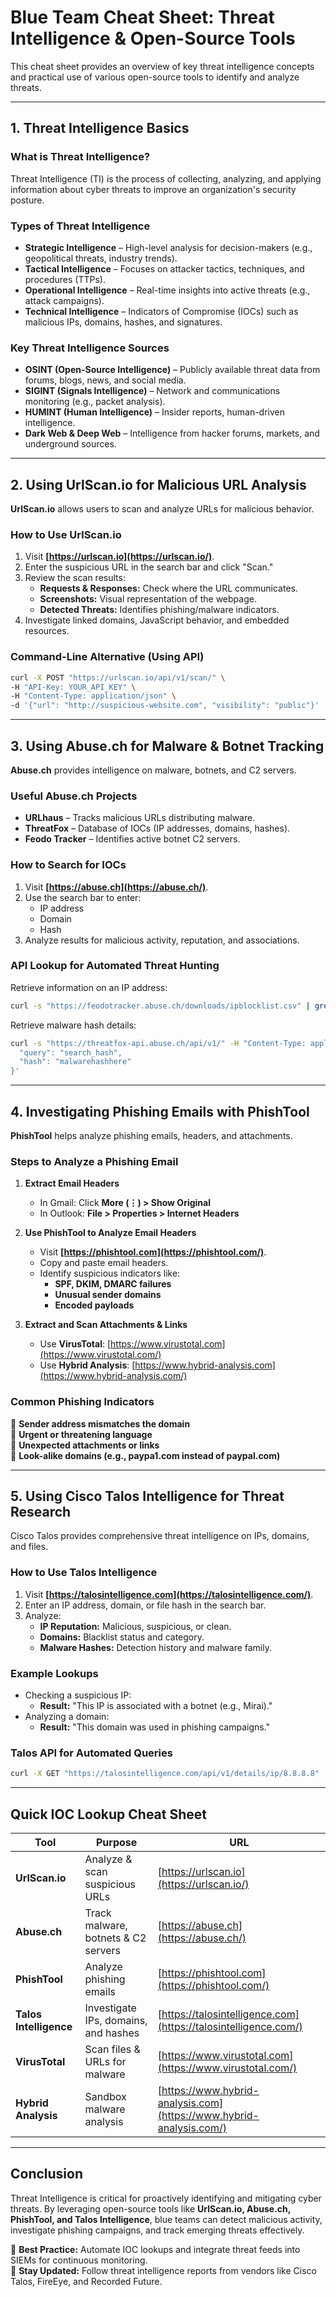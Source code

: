 # **Blue Team Cheat Sheet: Threat Intelligence & Open-Source Tools**  

This cheat sheet provides an overview of key threat intelligence concepts and practical use of various open-source tools to identify and analyze threats.  

---

## **1. Threat Intelligence Basics**  

### **What is Threat Intelligence?**  
Threat Intelligence (TI) is the process of collecting, analyzing, and applying information about cyber threats to improve an organization's security posture.  

### **Types of Threat Intelligence**  
- **Strategic Intelligence** – High-level analysis for decision-makers (e.g., geopolitical threats, industry trends).  
- **Tactical Intelligence** – Focuses on attacker tactics, techniques, and procedures (TTPs).  
- **Operational Intelligence** – Real-time insights into active threats (e.g., attack campaigns).  
- **Technical Intelligence** – Indicators of Compromise (IOCs) such as malicious IPs, domains, hashes, and signatures.  

### **Key Threat Intelligence Sources**  
- **OSINT (Open-Source Intelligence)** – Publicly available threat data from forums, blogs, news, and social media.  
- **SIGINT (Signals Intelligence)** – Network and communications monitoring (e.g., packet analysis).  
- **HUMINT (Human Intelligence)** – Insider reports, human-driven intelligence.  
- **Dark Web & Deep Web** – Intelligence from hacker forums, markets, and underground sources.  

---

## **2. Using UrlScan.io for Malicious URL Analysis**  

**UrlScan.io** allows users to scan and analyze URLs for malicious behavior.  

### **How to Use UrlScan.io**  
1. Visit **[https://urlscan.io](https://urlscan.io/)**.  
2. Enter the suspicious URL in the search bar and click "Scan."  
3. Review the scan results:  
   - **Requests & Responses:** Check where the URL communicates.  
   - **Screenshots:** Visual representation of the webpage.  
   - **Detected Threats:** Identifies phishing/malware indicators.  
4. Investigate linked domains, JavaScript behavior, and embedded resources.  

### **Command-Line Alternative** (Using API)  
```bash
curl -X POST "https://urlscan.io/api/v1/scan/" \
-H "API-Key: YOUR_API_KEY" \
-H "Content-Type: application/json" \
-d '{"url": "http://suspicious-website.com", "visibility": "public"}'
```

---

## **3. Using Abuse.ch for Malware & Botnet Tracking**  

**Abuse.ch** provides intelligence on malware, botnets, and C2 servers.  

### **Useful Abuse.ch Projects**
- **URLhaus** – Tracks malicious URLs distributing malware.  
- **ThreatFox** – Database of IOCs (IP addresses, domains, hashes).  
- **Feodo Tracker** – Identifies active botnet C2 servers.  

### **How to Search for IOCs**
1. Visit **[https://abuse.ch](https://abuse.ch/)**.  
2. Use the search bar to enter:  
   - IP address  
   - Domain  
   - Hash  
3. Analyze results for malicious activity, reputation, and associations.  

### **API Lookup for Automated Threat Hunting**
Retrieve information on an IP address:  
```bash
curl -s "https://feodotracker.abuse.ch/downloads/ipblocklist.csv" | grep "192.168.1.1"
```
Retrieve malware hash details:  
```bash
curl -s "https://threatfox-api.abuse.ch/api/v1/" -H "Content-Type: application/json" -d '{
  "query": "search_hash",
  "hash": "malwarehashhere"
}'
```

---

## **4. Investigating Phishing Emails with PhishTool**  

**PhishTool** helps analyze phishing emails, headers, and attachments.  

### **Steps to Analyze a Phishing Email**  
1. **Extract Email Headers**  
   - In Gmail: Click **More (⋮) > Show Original**  
   - In Outlook: **File > Properties > Internet Headers**  

2. **Use PhishTool to Analyze Email Headers**  
   - Visit **[https://phishtool.com](https://phishtool.com/)**.  
   - Copy and paste email headers.  
   - Identify suspicious indicators like:  
     - **SPF, DKIM, DMARC failures**  
     - **Unusual sender domains**  
     - **Encoded payloads**  

3. **Extract and Scan Attachments & Links**  
   - Use **VirusTotal**: [https://www.virustotal.com](https://www.virustotal.com/)  
   - Use **Hybrid Analysis**: [https://www.hybrid-analysis.com](https://www.hybrid-analysis.com/)  

### **Common Phishing Indicators**
🚩 **Sender address mismatches the domain**  
🚩 **Urgent or threatening language**  
🚩 **Unexpected attachments or links**  
🚩 **Look-alike domains (e.g., paypa1.com instead of paypal.com)**  

---

## **5. Using Cisco Talos Intelligence for Threat Research**  

Cisco Talos provides comprehensive threat intelligence on IPs, domains, and files.  

### **How to Use Talos Intelligence**
1. Visit **[https://talosintelligence.com](https://talosintelligence.com/)**.  
2. Enter an IP address, domain, or file hash in the search bar.  
3. Analyze:  
   - **IP Reputation:** Malicious, suspicious, or clean.  
   - **Domains:** Blacklist status and category.  
   - **Malware Hashes:** Detection history and malware family.  

### **Example Lookups**
- Checking a suspicious IP:  
  - **Result:** "This IP is associated with a botnet (e.g., Mirai)."  
- Analyzing a domain:  
  - **Result:** "This domain was used in phishing campaigns."  

### **Talos API for Automated Queries**  
```bash
curl -X GET "https://talosintelligence.com/api/v1/details/ip/8.8.8.8"
```

---

## **Quick IOC Lookup Cheat Sheet**  

| Tool         | Purpose                          | URL |
|-------------|----------------------------------|--------------------------------|
| **UrlScan.io** | Analyze & scan suspicious URLs | [https://urlscan.io](https://urlscan.io/) |
| **Abuse.ch** | Track malware, botnets & C2 servers | [https://abuse.ch](https://abuse.ch/) |
| **PhishTool** | Analyze phishing emails | [https://phishtool.com](https://phishtool.com/) |
| **Talos Intelligence** | Investigate IPs, domains, and hashes | [https://talosintelligence.com](https://talosintelligence.com/) |
| **VirusTotal** | Scan files & URLs for malware | [https://www.virustotal.com](https://www.virustotal.com/) |
| **Hybrid Analysis** | Sandbox malware analysis | [https://www.hybrid-analysis.com](https://www.hybrid-analysis.com/) |

---

## **Conclusion**  
Threat Intelligence is critical for proactively identifying and mitigating cyber threats. By leveraging open-source tools like **UrlScan.io, Abuse.ch, PhishTool, and Talos Intelligence**, blue teams can detect malicious activity, investigate phishing campaigns, and track emerging threats effectively.  

🔹 **Best Practice:** Automate IOC lookups and integrate threat feeds into SIEMs for continuous monitoring.  
🔹 **Stay Updated:** Follow threat intelligence reports from vendors like Cisco Talos, FireEye, and Recorded Future.  
